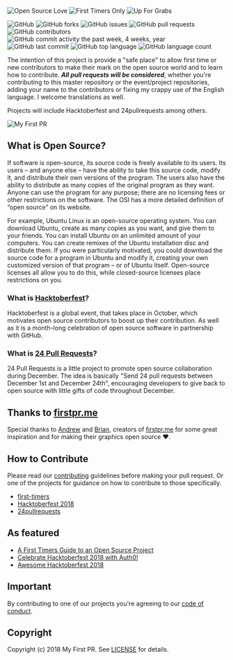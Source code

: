 ![Open Source Love](https://img.shields.io/badge/Open%20Source-%E2%9D%A4-pink.svg)
![First Timers Only](https://img.shields.io/badge/first--timers--only-friendly-blue.svg?style=flat)
![Up For Grabs](https://img.shields.io/badge/up--for--grabs-friendly-green.svg?style=flat)

![GitHub](https://img.shields.io/github/license/my-first-pr/my-first-pr.github.io.svg)
![GitHub forks](https://img.shields.io/github/forks/my-first-pr/my-first-pr.github.io.svg)
![GitHub issues](https://img.shields.io/github/issues/my-first-pr/my-first-pr.github.io.svg)
![GitHub pull requests](https://img.shields.io/github/issues-pr/my-first-pr/my-first-pr.github.io.svg) 
![GitHub contributors](https://img.shields.io/github/contributors/my-first-pr/my-first-pr.github.io.svg) 
![GitHub commit activity the past week, 4 weeks, year](https://img.shields.io/github/commit-activity/w/my-first-pr/my-first-pr.github.io.svg)
![GitHub last commit](https://img.shields.io/github/last-commit/my-first-pr/my-first-pr.github.io.svg)
![GitHub top language](https://img.shields.io/github/languages/top/my-first-pr/my-first-pr.github.io.svg)
![GitHub language count](https://img.shields.io/github/languages/count/my-first-pr/my-first-pr.github.io.svg)

The intention of this project is provide a "safe place" to allow first time or new contributors to make their mark on the open source world and to learn how to contribute. ***All pull requests will be considered***, whether you're contributing to this master repository or the event/project repositories, adding your name to the contributors or fixing my crappy use of the English language. I welcome translations as well.

Projects will include Hacktoberfest and 24pullrequests among others.

![My First PR](assets/images/undraw_working_late_pukg.svg)

## What is Open Source?

If software is open-source, its source code is freely available to its users. Its users – and anyone else – have the ability to take this source code, modify it, and distribute their own versions of the program. The users also have the ability to distribute as many copies of the original program as they want. Anyone can use the program for any purpose; there are no licensing fees or other restrictions on the software. The OSI has a more detailed definition of “open source” on its website.

For example, Ubuntu Linux is an open-source operating system. You can download Ubuntu, create as many copies as you want, and give them to your friends. You can install Ubuntu on an unlimited amount of your computers. You can create remixes of the Ubuntu installation disc and distribute them. If you were particularly motivated, you could download the source code for a program in Ubuntu and modify it, creating your own customized version of that program – or of Ubuntu itself. Open-source licenses all allow you to do this, while closed-source licenses place restrictions on you.

### What is [Hacktoberfest](https://hacktoberfest.digitalocean.com/)?

Hacktoberfest is a global event, that takes place in October, which motivates open source contributors to boost up their contribution. As well as it is a month-long celebration of open source software in partnership with GitHub.

### What is [24 Pull Requests](https://24pullrequests.com/)?

24 Pull Requests is a little project to promote open source collaboration during December. The idea is basically "Send 24 pull requests between December 1st and December 24th", encouraging developers to give back to open source with little gifts of code throughout December.

## Thanks to [firstpr.me](http://firstpr.me/)

Special thanks to <a href='https://twitter.com/teabass'>Andrew</a> and <a href='https://twitter.com/itsbriannelson'>Brian</a>, creators of [firstpr.me](http://firstpr.me/) for some great inspiration and for making their graphics open source ❤.

## How to Contribute

Please read our [contributing](CONTRIBUTING.md) guidelines before making your pull request. Or one of the projects for guidance on how to contribute to those specifically.

- [first-timers](/first-timers)
- [Hacktoberfest 2018](/hacktoberfest-2018)
- [24pullrequests](/24pullrequests-2018)

## As featured

- [A First Timers Guide to an Open Source Project](http://auth0.com/blog/a-first-timers-guide-to-an-open-source-project)
- [Celebrate Hacktoberfest 2018 with Auth0!](https://auth0.com/blog/celebrate-hacktoberfest-with-auth0/)
- [Awesome Hacktoberfest 2018](https://github.com/OtacilioN/awesome-hacktoberfest-2018)

## Important

By contributing to one of our projects you're agreeing to our [code of conduct](CODE_OF_CONDUCT.md). 

## Copyright

Copyright (c) 2018 My First PR. See [LICENSE](LICENSE) for details.
